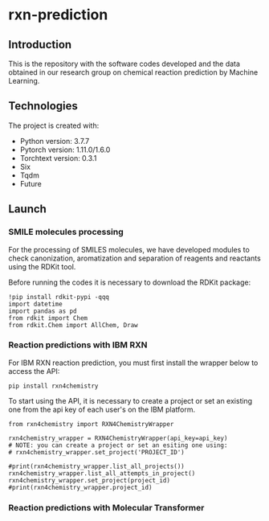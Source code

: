 # rxn-prediction
## Introduction
This is the repository with the software codes developed and the data obtained in our research group on chemical reaction prediction by Machine Learning.

## Technologies
The project is created with:
* Python version: 3.7.7
* Pytorch version: 1.11.0/1.6.0
* Torchtext version: 0.3.1
* Six
* Tqdm
* Future

## Launch
### SMILE molecules processing
For the processing of SMILES molecules, we have developed modules to check canonization, aromatization and separation of reagents and reactants using the RDKit tool.

Before running the codes it is necessary to download the RDKit package:

```
!pip install rdkit-pypi -qqq
import datetime
import pandas as pd
from rdkit import Chem
from rdkit.Chem import AllChem, Draw
```

### Reaction predictions with IBM RXN
For IBM RXN reaction prediction, you must first install the wrapper below to access the API:

```
pip install rxn4chemistry
```
To start using the API, it is necessary to create a project or set an existing one from the api key of each user's on the IBM platform.
```
from rxn4chemistry import RXN4ChemistryWrapper

rxn4chemistry_wrapper = RXN4ChemistryWrapper(api_key=api_key)
# NOTE: you can create a project or set an esiting one using:
# rxn4chemistry_wrapper.set_project('PROJECT_ID')

#print(rxn4chemistry_wrapper.list_all_projects())
rxn4chemistry_wrapper.list_all_attempts_in_project()
rxn4chemistry_wrapper.set_project(project_id)
#print(rxn4chemistry_wrapper.project_id)
```

### Reaction predictions with Molecular Transformer
